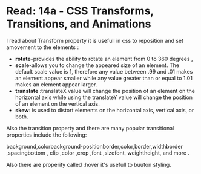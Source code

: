 # Read: 14a - CSS Transforms, Transitions, and Animations

I read about Transform property it is usefull in css to reposition and set amovement to the elements : 
+ **rotate**-provides the ability to rotate an element from 0 to 360 degrees ,
+  **scale**-allows you to change the appeared size of an element. The default scale value is 1, therefore any value between .99 and .01 makes an element appear smaller while any value greater than or equal to 1.01 makes an element appear larger.
+  **translate** :translateX value will change the position of an element on the horizontal axis while using the translateY value will change the position of an element on the vertical axis.
+  **skew**: is used to distort elements on the horizontal axis, vertical axis, or both. 

Also the transition property and there are many popular transitional properties include the following:


background,colorbackground-positionborder,color,border,widthborder ,spacingbottom , clip  ,color ,crop  ,font ,sizefont,  weightheight, and more .


Also there are properity called :hover it's usefull to buuton styling.





